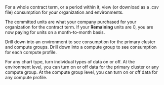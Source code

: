 For a whole contract term, or a period within it, view (or download as a .csv file) consumption for your organization and environments.

The committed units are what your company purchased for your organization for the contract term. If your **Remaining** units are 0, you are now paying for units on a month-to-month basis.

Drill down into an environment to see consumption for the primary cluster and compute groups. Drill down into a compute group to see consumption for each compute profile.

For any chart type, turn individual types of data on or off. At the environment level, you can turn on or off data for the primary cluster or any compute group. At the compute group level, you can turn on or off data for any compute profile.

